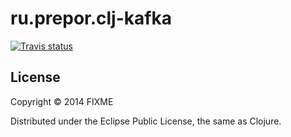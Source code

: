 # ru.prepor.clj-kafka
[![Travis status](https://secure.travis-ci.org/prepor/clj-kafka.png)](http://travis-ci.org/prepor/clj-kafka)

## License

Copyright © 2014 FIXME

Distributed under the Eclipse Public License, the same as Clojure.
